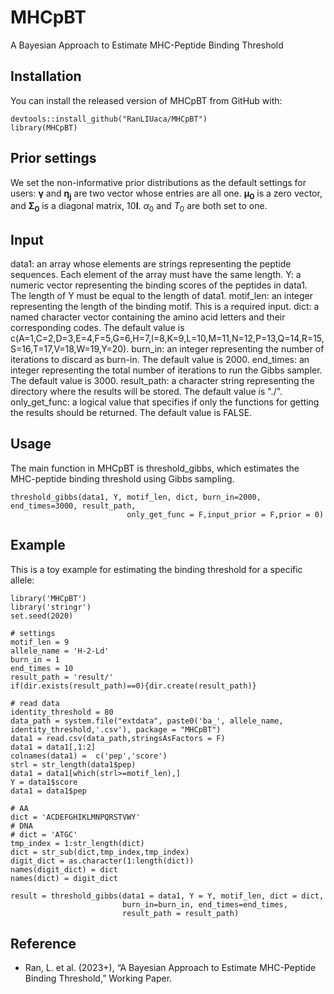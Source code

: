 # MHCpBT
A Bayesian Approach to Estimate MHC-Peptide Binding Threshold

## Installation
You can install the released version of MHCpBT from GitHub with:
```
devtools::install_github("RanLIUaca/MHCpBT")
library(MHCpBT)
```

## Prior settings
We set the non-informative prior distributions as the default settings for users: $\boldsymbol{\gamma}$ and $\boldsymbol{\eta_j}$ are two vector whose entries are all one. $\boldsymbol{\mu_0}$ is a zero vector, and $\boldsymbol{\Sigma_0}$ is a diagonal matrix, $10\boldsymbol{I}$. $\alpha_0$ and $T_0$ are both set to one. 

## Input
data1: an array whose elements are strings representing the peptide sequences. Each element of the array must have the same length.
Y: a numeric vector representing the binding scores of the peptides in data1. The length of Y must be equal to the length of data1.
motif_len: an integer representing the length of the binding motif. This is a required input.
dict: a named character vector containing the amino acid letters and their corresponding codes. The default value is c(A=1,C=2,D=3,E=4,F=5,G=6,H=7,I=8,K=9,L=10,M=11,N=12,P=13,Q=14,R=15,S=16,T=17,V=18,W=19,Y=20).
burn_in: an integer representing the number of iterations to discard as burn-in. The default value is 2000.
end_times: an integer representing the total number of iterations to run the Gibbs sampler. The default value is 3000.
result_path: a character string representing the directory where the results will be stored. The default value is "./".
only_get_func: a logical value that specifies if only the functions for getting the results should be returned. The default value is FALSE.

## Usage
The main function in MHCpBT is threshold_gibbs, which estimates the MHC-peptide binding threshold using Gibbs sampling.
```
threshold_gibbs(data1, Y, motif_len, dict, burn_in=2000, end_times=3000, result_path,
                          only_get_func = F,input_prior = F,prior = 0)
```

## Example
This is a toy example for estimating the binding threshold for a specific allele:
```
library('MHCpBT')
library('stringr')
set.seed(2020)

# settings
motif_len = 9
allele_name = 'H-2-Ld'
burn_in = 1
end_times = 10
result_path = 'result/'
if(dir.exists(result_path)==0){dir.create(result_path)}

# read data
identity_threshold = 80
data_path = system.file("extdata", paste0('ba_', allele_name, identity_threshold,'.csv'), package = "MHCpBT")
data1 = read.csv(data_path,stringsAsFactors = F)
data1 = data1[,1:2]
colnames(data1) =  c('pep','score')
strl = str_length(data1$pep)
data1 = data1[which(strl>=motif_len),]
Y = data1$score
data1 = data1$pep

# AA
dict = 'ACDEFGHIKLMNPQRSTVWY'
# DNA
# dict = 'ATGC'
tmp_index = 1:str_length(dict)
dict = str_sub(dict,tmp_index,tmp_index)
digit_dict = as.character(1:length(dict))
names(digit_dict) = dict
names(dict) = digit_dict 

result = threshold_gibbs(data1 = data1, Y = Y, motif_len, dict = dict,
                         burn_in=burn_in, end_times=end_times, 
                         result_path = result_path)
```

## Reference
-   Ran, L. et al. (2023+), “A Bayesian Approach to Estimate MHC-Peptide Binding Threshold,” Working Paper.

